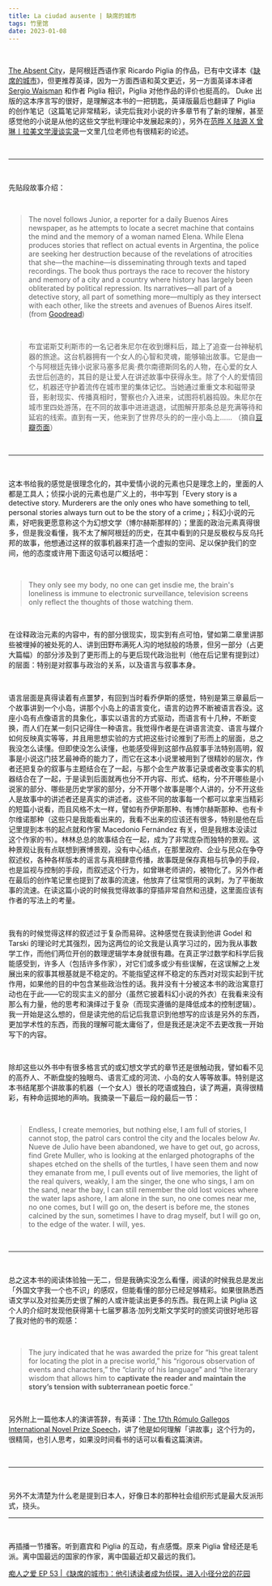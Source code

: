 ```yaml
---
title: La ciudad ausente | 缺席的城市
tags: 竹里馆
date: 2023-01-08
---
```




<br/>

[The Absent City](https://www.goodreads.com/en/book/show/1644.The_Absent_City)，是阿根廷西语作家 Ricardo Piglia 的作品，已有中文译本《[缺席的城市](https://book.douban.com/subject/35932955/)》，但更推荐英译，因为一方面西语和英文更近，另一方面英译本译者 [Sergio Waisman](https://sergiowaisman.weebly.com/) 和作者 Piglia 相识，Piglia 对他作品的评价也挺高的。 Duke 出版的这本序言写的很好，是理解这本书的一把钥匙，英译版最后也翻译了 Piglia 的创作笔记（这篇笔记非常精彩，读完后我对小说的许多章节有了新的理解，甚至感觉他的小说是从他的这些文学批判理论中发展起来的），另外在[范晔 X 陆源 X 曾琳丨拉美文学漫谈实录](https://www.douban.com/note/838219198/)一文里几位老师也有很精彩的论述。

<br/>

---

<br/>

先贴段故事介绍：

<br/>

> The novel follows Junior, a reporter for a daily Buenos Aires newspaper, as he attempts to locate a secret machine that contains the mind and the memory of a woman named Elena. While Elena produces stories that reflect on actual events in Argentina, the police are seeking her destruction because of the revelations of atrocities that she—the machine—is disseminating through texts and taped recordings. The book thus portrays the race to recover the history and memory of a city and a country where history has largely been obliterated by political repression. Its narratives—all part of a detective story, all part of something more—multiply as they intersect with each other, like the streets and avenues of Buenos Aires itself. (from [Goodread](https://www.goodreads.com/book/show/1644))

<br/>

> 布宜诺斯艾利斯市的一名记者朱尼尔在收到爆料后，踏上了追查一台神秘机器的旅途。这台机器拥有一个女人的心智和灵魂，能够输出故事。它是由一个与阿根廷先锋小说家马塞多尼奥·费尔南德斯同名的人物，在心爱的女人去世后创造的，其目的是让爱人在讲述故事中获得永生。除了个人的爱情回忆，机器还守护着流传在城市里的集体记忆。当她通过重重文本和磁带录音，影射现实、传播真相时，警察也介入进来，试图将机器捣毁。朱尼尔在城市里四处游荡，在不同的故事中进进退退，试图解开那条总是充满等待和延宕的线索。直到有一天，他来到了世界尽头的的一座小岛上…… （摘自[豆瓣页面](https://book.douban.com/subject/35932955/)）

<br/>

---

<br/>

这本书给我的感觉是很理念化的，其中爱情小说的元素也只是理念上的，里面的人都是工具人；侦探小说的元素也是广义上的，书中写到「Every story is a detective story. Murderers are the only ones who have something to tell, personal stories always turn out to be the story of a crime」；科幻小说的元素，好吧我更愿意称这个为幻想文学（博尔赫斯那样的）；里面的政治元素真得很多，但是我没看懂，我不太了解阿根廷的历史，在其中看到的只是反极权与反乌托邦的故事，他想通过这样的叙事机器来打造一个虚拟的空间、足以保护我们的空间，他的态度或许用下面这句话可以概括吧：

<br/>

> They only see my body, no one can get insdie me, the brain's loneliness is immune to electronic surveillance, television screens only reflect the thoughts of those watching them.

<br/>

在诠释政治元素的内容中，有的部分很现实，现实到有点可怕，譬如第二章里讲那些被埋掉的被处死的人、讲到田野布满死人沟的地狱般的场景，但另一部分（占更大篇幅）的部分涉及到了更形而上的与更后现代政治批判（他在后记里有提到过）的层面：特别是对叙事与政治的关系，以及语言与叙事本身。

<br/>

语言层面是真得读着有点噩梦，有回到当时看乔伊斯的感觉，特别是第三章最后一个故事讲到一个小岛，讲那个小岛上的语言变化，语言的边界不断被语言吞没。这座小岛有点像语言的具象化，事实以语言的方式驱动，而语言有十几种，不断变换，而人们在某一刻只记得住一种语言。我觉得作者是在讲语言流变、语言与媒介如何反映真实等等，并且用思想实验的方式把这些讨论推到了形而上的层面，总之我没怎么读懂。但即使没怎么读懂，也能感受得到这部作品叙事手法特别高明，叙事是小说这门技艺最神奇的能力了，而它在这本小说里被用到了很精妙的层次，作者还把复杂的叙事与主题结合在了一起，与那个会生产故事记录或者改变事实的机器结合在了一起，于是读到后面就再也分不开内容、形式、结构，分不开哪些是小说家的部分、哪些是历史学家的部分，分不开哪个故事是哪个人讲的，分不开这些人是故事中的讲述者还是真实的讲述者。这些不同的故事每一个都可以拿来当精彩的短篇小说看，而且风格不太一样，譬如有乔伊斯那种、有博尔赫斯那种、也有卡尔维诺那种（这些只是我能看出来的，我看不出来的应该还有很多，特别是他在后记里提到本书的起点就和作家 Macedonio Fernández 有关，但是我根本没读过这个作家的书）。林林总总的故事结合在一起，成为了非常庞杂而独特的景观。这种景观让我有点联想到赛博景观，没有中心结点，在那里政府、企业与民众在争夺叙述权，各种各样版本的谣言与真相肆意传播，故事既是保存真相与抗争的手段，也是监视与控制的手段，而叙述这个行为，如曾琳老师讲的，被物化了。另外作者在最后的创作笔记里也提到了故事的流速，他放弃了往常惯用的讽刺，为了平衡故事的流速。在读这篇小说的时候我觉得故事的穿插非常自然和迅捷，这里面应该有作者的写法上的考量。

<br/>

我有的时候觉得这样的叙述过于复杂而易碎。这种感觉在我读到他讲 Godel 和 Tarski 的理论时尤其强烈，因为这两位的论文我是认真学习过的，因为我从事数学工作，而他们两位开创的数理逻辑学本身就很有趣。在真正学过数学和科学后我能感受到，许多人（包括许多作家），对它们或多或少有些误解，在这误解之上发展出来的叙事其根基就是不稳定的。不能指望这样不稳定的东西对对现实起到干扰作用，如果他的目的中包含某些政治性的话。我并没有十分被这本书的政治寓意打动也在于此——它的现实主义的部分（虽然它披着科幻小说的外衣）在我看来没有那么有力量，他的思考和演绎过于复杂（而现实遵循的是降低成本的控制逻辑）。我一开始是这么想的，但是读完他的后记后我意识到他想写的应该是另外的东西，更加学术性的东西，而我的理解可能太庸俗了，但是我还是决定不去更改我一开始写下的内容。

<br/>

除却这些以外书中有很多格言式的或幻想文学式的章节还是很触动我，譬如看不见的高乔人、不断盘旋的独眼鸟、语言汇成的河流、小岛的女人等等故事。特别是这本书结尾那个讲故事的机器（一个女人）很长的呓语或独白，读了两遍，真得很精彩，有种命运掷地的声响。我摘录一下最后一段的最后一节：

<br/>

> Endless, I create memories, but nothing else, I am full of stories, I cannot stop, the patrol cars control the city and the locales below Av. Nueve de Julio have been abandoned, we have to get out, go across, find Grete Muller, who is looking at the enlarged photographs of the shapes etched on the shells of the turtles, I have seen them and now they emanate from me, I pull events out of live memories, the light of the real quivers, weakly, I am the singer, the one who sings, I am on the sand, near the bay, I can still remember the old lost voices where the water laps ashore, I am alone in the sun, no one comes near me, no one comes, but I will go on, the desert is before me, the stones calcined by the sun, sometimes I have to drag myself, but I will go on, to the edge of the water. I will, yes.

<br/>

---

<br/>

总之这本书的阅读体验独一无二，但是我确实没怎么看懂，阅读的时候我总是发出「外国文字我一个也不识」的感叹，但能看懂的部分已经足够精彩。如果很熟悉西语文学以及对拉美历史很了解的人或许能读出更多的东西。我在网上读 Piglia 这个人的介绍时发现他获得第十七届罗慕洛·加列戈斯文学奖时的颁奖词很好地形容了我对他的书的观感：

<br/>

> The jury indicated that he was awarded the prize for “his great talent for locating the plot in a precise world,” his “rigorous observation of events and characters,” the “clarity of his language” and “the literary wisdom that allows him to **captivate the reader and maintain the story’s tension with subterranean poetic force**.”

<br/>

另外附上一篇他本人的演讲答辞，有英译：[The 17th Rómulo Gallegos International Novel Prize Speech](https://latinamericanliteraturetoday.org/2017/01/17th-romulo-gallegos-international-novel-prize-speech-ricardo-piglia/)，讲了他是如何理解「讲故事」这个行为的，很精简，也引人思考，如果没时间看书的话可以看看这篇演讲。

<br/>

---

<br/>

另外不太清楚为什么老是提到日本人，好像日本的那种社会组织形式是最大反派形式，挠头。

---

<br/>

再插播一节播客。听到嘉宾和 Piglia 的互动，有点感慨。原来 Piglia 曾经还是毛派。离中国最远的国家的作家，离中国最近却又最远的我们。

[痴人之爱 EP 53 |《缺席的城市》：他引诱读者成为侦探，进入小径分岔的花园](https://podcasts.apple.com/cn/podcast/53-%E7%BC%BA%E5%B8%AD%E7%9A%84%E5%9F%8E%E5%B8%82-%E4%BB%96%E5%BC%95%E8%AF%B1%E8%AF%BB%E8%80%85%E6%88%90%E4%B8%BA%E4%BE%A6%E6%8E%A2-%E8%BF%9B%E5%85%A5%E5%B0%8F%E5%BE%84%E5%88%86%E5%B2%94%E7%9A%84%E8%8A%B1%E5%9B%AD/id1526978567?i=1000583238183)
